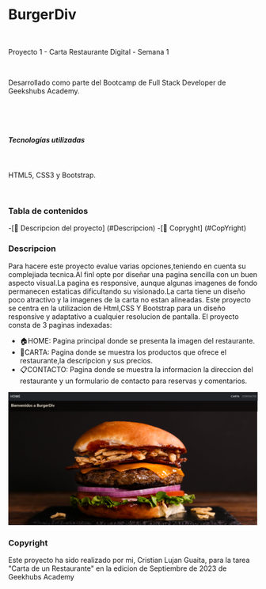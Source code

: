 <h1 aliign ="center">BurgerDiv</h1>
​
​
<p aliign="center">Proyecto 1 - Carta Restaurante Digital - Semana 1</p>
​
<br>
<p>Desarrollado como parte del Bootcamp de Full Stack Developer de Geekshubs Academy.</p>
​

​
​
<h5 aliign="center"> Tecnologías utilizadas</h1>
​
<p aliign="center">HTML5, CSS3 y Bootstrap.</p>


​
### Tabla de contenidos

 -[💁 Descripcion del proyecto] (#Descripcion)
 -[📑 Copryght] (#CopYright)


### Descripcion

Para hacere este  proyecto evalue varias opciones,teniendo en cuenta su complejiada tecnica.Al finl opte por diseñar una pagina sencilla con un buen aspecto visual.La pagina es responsive, aunque algunas imagenes de fondo permanecen estaticas dificultando su visionado.La carta tiene un diseño poco atractivo y la imagenes de la carta no estan alineadas.
Este proyecto se centra en la utilizacion de Html,CSS Y Bootstrap para un diseño responsive y adaptativo a cualquier resolucion de pantalla.
El proyecto consta de 3 paginas indexadas:

- 🏠HOME: Pagina principal donde se presenta la imagen del restaurante.
- 📖CARTA: Pagina donde se muestra los productos que ofrece el restaurante,la descripcion y sus precios.
- 📋CONTACTO: Pagina donde se muestra la informacion la direccion del restaurante y un formulario de contacto
para reservas y comentarios.


<img src="/imagenes/Captura 1 2023-09-18 203100.png"></img>


### Copyright

Este proyecto ha sido realizado por mi, Cristian Lujan Guaita, para la tarea "Carta de un Restaurante" en la edicion  de Septiembre de 2023 de Geekhubs Academy